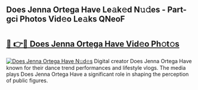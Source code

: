 ## Does Jenna Ortega Have Le𝚊k𝚎d N𝚞𝚍es - Part-gci Photos Vid𝚎o Le𝚊ks QNeoF

# <h2><a href="http://fbg4q1.evod.top/?m=Does+Jenna+Ortega+Have">🔗 👉🔴 Does Jenna Ortega Have Vid𝚎o Ph𝚘t𝚘s</a></h2>

[![Does Jenna Ortega Have N𝚞d𝚎s](https://i.imgur.com/8V9OHl7.gif)](http://fbg4q1.evod.top/?m=Does+Jenna+Ortega+Have)
Digital creator Does Jenna Ortega Have known for their dance trend performances and lifestyle vlogs. The media plays Does Jenna Ortega Have a significant role in shaping the perception of public figures. 
